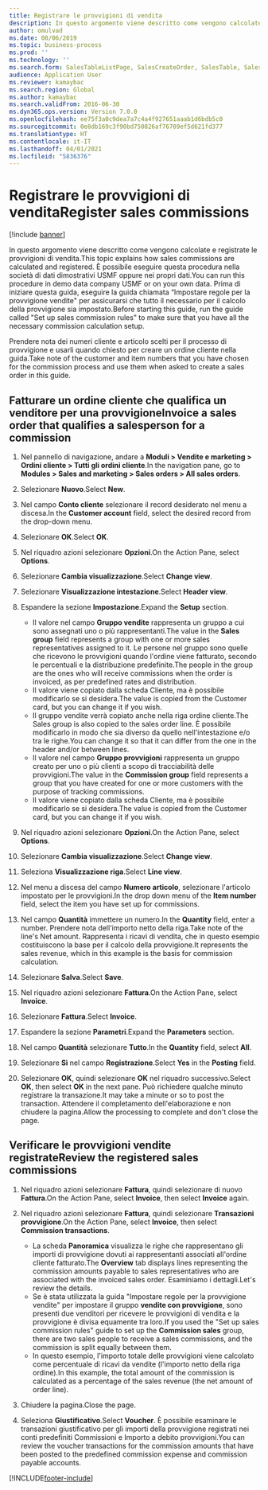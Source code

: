 ```yaml
---
title: Registrare le provvigioni di vendita
description: In questo argomento viene descritto come vengono calcolate e registrate le provvigioni di vendita.
author: omulvad
ms.date: 08/06/2019
ms.topic: business-process
ms.prod: ''
ms.technology: ''
ms.search.form: SalesTableListPage, SalesCreateOrder, SalesTable, SalesEditLines,  CustInvoiceJournal, CommissionTrans, LedgerTransVoucher, CustClassificationGroup
audience: Application User
ms.reviewer: kamaybac
ms.search.region: Global
ms.author: kamaybac
ms.search.validFrom: 2016-06-30
ms.dyn365.ops.version: Version 7.0.0
ms.openlocfilehash: ee75f3a0c9dea7a7c4a4f927651aaab1d6bdb5c0
ms.sourcegitcommit: 0e8db169c3f90bd750826af76709ef5d621fd377
ms.translationtype: HT
ms.contentlocale: it-IT
ms.lasthandoff: 04/01/2021
ms.locfileid: "5836376"
---
```

# <a name="register-sales-commissions"></a><span data-ttu-id="6918d-103">Registrare le provvigioni di vendita</span><span class="sxs-lookup"><span data-stu-id="6918d-103">Register sales commissions</span></span>

[!include [banner](../../includes/banner.md)]

<span data-ttu-id="6918d-104">In questo argomento viene descritto come vengono calcolate e registrate le provvigioni di vendita.</span><span class="sxs-lookup"><span data-stu-id="6918d-104">This topic explains how sales commissions are calculated and registered.</span></span> <span data-ttu-id="6918d-105">È possibile eseguire questa procedura nella società di dati dimostrativi USMF oppure nei propri dati.</span><span class="sxs-lookup"><span data-stu-id="6918d-105">You can run this procedure in demo data company USMF or on your own data.</span></span> <span data-ttu-id="6918d-106">Prima di iniziare questa guida, eseguire la guida chiamata “Impostare regole per la provvigione vendite" per assicurarsi che tutto il necessario per il calcolo della provvigione sia impostato.</span><span class="sxs-lookup"><span data-stu-id="6918d-106">Before starting this guide, run the guide called "Set up sales commission rules" to make sure that you have all the necessary commission calculation setup.</span></span>

<span data-ttu-id="6918d-107">Prendere nota dei numeri cliente e articolo scelti per il processo di provvigione e usarli quando chiesto per creare un ordine cliente nella guida.</span><span class="sxs-lookup"><span data-stu-id="6918d-107">Take note of the customer and item numbers that you have chosen for the commission process and use them when asked to create a sales order in this guide.</span></span>


## <a name="invoice-a-sales-order-that-qualifies-a-salesperson-for-a-commission"></a><span data-ttu-id="6918d-108">Fatturare un ordine cliente che qualifica un venditore per una provvigione</span><span class="sxs-lookup"><span data-stu-id="6918d-108">Invoice a sales order that qualifies a salesperson for a commission</span></span>
1. <span data-ttu-id="6918d-109">Nel pannello di navigazione, andare a **Moduli > Vendite e marketing > Ordini cliente > Tutti gli ordini cliente**.</span><span class="sxs-lookup"><span data-stu-id="6918d-109">In the navigation pane, go to **Modules > Sales and marketing > Sales orders > All sales orders**.</span></span>
2. <span data-ttu-id="6918d-110">Selezionare **Nuovo**.</span><span class="sxs-lookup"><span data-stu-id="6918d-110">Select **New**.</span></span>
3. <span data-ttu-id="6918d-111">Nel campo **Conto cliente** selezionare il record desiderato nel menu a discesa.</span><span class="sxs-lookup"><span data-stu-id="6918d-111">In the **Customer account** field, select the desired record from the drop-down menu.</span></span>
4. <span data-ttu-id="6918d-112">Selezionare **OK**.</span><span class="sxs-lookup"><span data-stu-id="6918d-112">Select **OK**.</span></span>
5. <span data-ttu-id="6918d-113">Nel riquadro azioni selezionare **Opzioni**.</span><span class="sxs-lookup"><span data-stu-id="6918d-113">On the Action Pane, select **Options**.</span></span>
6. <span data-ttu-id="6918d-114">Selezionare **Cambia visualizzazione**.</span><span class="sxs-lookup"><span data-stu-id="6918d-114">Select **Change view**.</span></span>
7. <span data-ttu-id="6918d-115">Selezionare **Visualizzazione intestazione**.</span><span class="sxs-lookup"><span data-stu-id="6918d-115">Select **Header view**.</span></span>
8. <span data-ttu-id="6918d-116">Espandere la sezione **Impostazione**.</span><span class="sxs-lookup"><span data-stu-id="6918d-116">Expand the **Setup** section.</span></span>

    - <span data-ttu-id="6918d-117">Il valore nel campo **Gruppo vendite** rappresenta un gruppo a cui sono assegnati uno o più rappresentanti.</span><span class="sxs-lookup"><span data-stu-id="6918d-117">The value in the **Sales group** field represents a group with one or more sales representatives assigned to it.</span></span> <span data-ttu-id="6918d-118">Le persone nel gruppo sono quelle che ricevono le provvigioni quando l'ordine viene fatturato, secondo le percentuali e la distribuzione predefinite.</span><span class="sxs-lookup"><span data-stu-id="6918d-118">The people in the group are the ones who will receive commissions when the order is invoiced, as per predefined rates and distribution.</span></span>   
    - <span data-ttu-id="6918d-119">Il valore viene copiato dalla scheda Cliente, ma è possibile modificarlo se si desidera.</span><span class="sxs-lookup"><span data-stu-id="6918d-119">The value is copied from the Customer card, but you can change it if you wish.</span></span>  
    - <span data-ttu-id="6918d-120">Il gruppo vendite verrà copiato anche nella riga ordine cliente.</span><span class="sxs-lookup"><span data-stu-id="6918d-120">The Sales group is also copied to the sales order line.</span></span> <span data-ttu-id="6918d-121">È possibile modificarlo in modo che sia diverso da quello nell'intestazione e/o tra le righe.</span><span class="sxs-lookup"><span data-stu-id="6918d-121">You can change it so that it can differ from the one in the header and/or between lines.</span></span>  
    - <span data-ttu-id="6918d-122">Il valore nel campo **Gruppo provvigioni** rappresenta un gruppo creato per uno o più clienti a scopo di tracciabilità delle provvigioni.</span><span class="sxs-lookup"><span data-stu-id="6918d-122">The value in the **Commission group** field represents a group that you have created for one or more customers with the purpose of tracking commissions.</span></span>   
    - <span data-ttu-id="6918d-123">Il valore viene copiato dalla scheda Cliente, ma è possibile modificarlo se si desidera.</span><span class="sxs-lookup"><span data-stu-id="6918d-123">The value is copied from the Customer card, but you can change it if you wish.</span></span>   

9. <span data-ttu-id="6918d-124">Nel riquadro azioni selezionare **Opzioni**.</span><span class="sxs-lookup"><span data-stu-id="6918d-124">On the Action Pane, select **Options**.</span></span>
10. <span data-ttu-id="6918d-125">Selezionare **Cambia visualizzazione**.</span><span class="sxs-lookup"><span data-stu-id="6918d-125">Select **Change view**.</span></span>
11. <span data-ttu-id="6918d-126">Seleziona **Visualizzazione riga**.</span><span class="sxs-lookup"><span data-stu-id="6918d-126">Select **Line view**.</span></span>
12. <span data-ttu-id="6918d-127">Nel menu a discesa del campo **Numero articolo**, selezionare l'articolo impostato per le provvigioni.</span><span class="sxs-lookup"><span data-stu-id="6918d-127">In the drop down menu of the **Item number** field, select the item you have set up for commissions.</span></span> 
13. <span data-ttu-id="6918d-128">Nel campo **Quantità** immettere un numero.</span><span class="sxs-lookup"><span data-stu-id="6918d-128">In the **Quantity** field, enter a number.</span></span> <span data-ttu-id="6918d-129">Prendere nota dell'importo netto della riga.</span><span class="sxs-lookup"><span data-stu-id="6918d-129">Take note of the line's Net amount.</span></span> <span data-ttu-id="6918d-130">Rappresenta i ricavi di vendita, che in questo esempio costituiscono la base per il calcolo della provvigione.</span><span class="sxs-lookup"><span data-stu-id="6918d-130">It represents the sales revenue, which in this example is the basis for commission calculation.</span></span>  
14. <span data-ttu-id="6918d-131">Selezionare **Salva**.</span><span class="sxs-lookup"><span data-stu-id="6918d-131">Select **Save**.</span></span>
15. <span data-ttu-id="6918d-132">Nel riquadro azioni selezionare **Fattura**.</span><span class="sxs-lookup"><span data-stu-id="6918d-132">On the Action Pane, select **Invoice**.</span></span>
16. <span data-ttu-id="6918d-133">Selezionare **Fattura**.</span><span class="sxs-lookup"><span data-stu-id="6918d-133">Select **Invoice**.</span></span>
17. <span data-ttu-id="6918d-134">Espandere la sezione **Parametri**.</span><span class="sxs-lookup"><span data-stu-id="6918d-134">Expand the **Parameters** section.</span></span>
18. <span data-ttu-id="6918d-135">Nel campo **Quantità** selezionare **Tutto**.</span><span class="sxs-lookup"><span data-stu-id="6918d-135">In the **Quantity** field, select **All**.</span></span>
19. <span data-ttu-id="6918d-136">Selezionare **Sì** nel campo **Registrazione**.</span><span class="sxs-lookup"><span data-stu-id="6918d-136">Select **Yes** in the **Posting** field.</span></span>
20. <span data-ttu-id="6918d-137">Selezionare **OK**, quindi selezionare **OK** nel riquadro successivo.</span><span class="sxs-lookup"><span data-stu-id="6918d-137">Select **OK**, then select **OK** in the next pane.</span></span> <span data-ttu-id="6918d-138">Può richiedere qualche minuto registrare la transazione.</span><span class="sxs-lookup"><span data-stu-id="6918d-138">It may take a minute or so to post the transaction.</span></span> <span data-ttu-id="6918d-139">Attendere il completamento dell'elaborazione e non chiudere la pagina.</span><span class="sxs-lookup"><span data-stu-id="6918d-139">Allow the processing to complete and don't close the page.</span></span>  

## <a name="review-the-registered-sales-commissions"></a><span data-ttu-id="6918d-140">Verificare le provvigioni vendite registrate</span><span class="sxs-lookup"><span data-stu-id="6918d-140">Review the registered sales commissions</span></span>
1. <span data-ttu-id="6918d-141">Nel riquadro azioni selezionare **Fattura**, quindi selezionare di nuovo **Fattura**.</span><span class="sxs-lookup"><span data-stu-id="6918d-141">On the Action Pane, select **Invoice**, then select **Invoice** again.</span></span>
2. <span data-ttu-id="6918d-142">Nel riquadro azioni selezionare **Fattura**, quindi selezionare **Transazioni provvigione**.</span><span class="sxs-lookup"><span data-stu-id="6918d-142">On the Action Pane, select **Invoice**, then select **Commission transactions**.</span></span>

    - <span data-ttu-id="6918d-143">La scheda **Panoramica** visualizza le righe che rappresentano gli importi di provvigione dovuti ai rappresentanti associati all'ordine cliente fatturato.</span><span class="sxs-lookup"><span data-stu-id="6918d-143">The **Overview** tab displays lines representing the commission amounts payable to sales representatives who are associated with the invoiced sales order.</span></span> <span data-ttu-id="6918d-144">Esaminiamo i dettagli.</span><span class="sxs-lookup"><span data-stu-id="6918d-144">Let's review the details.</span></span>  
    - <span data-ttu-id="6918d-145">Se è stata utilizzata la guida "Impostare regole per la provvigione vendite" per impostare il gruppo **vendite con provvigione**, sono presenti due venditori per ricevere le provvigioni di vendita e la provvigione è divisa equamente tra loro.</span><span class="sxs-lookup"><span data-stu-id="6918d-145">If you used the "Set up sales commission rules" guide to set up the **Commission sales** group, there are two sales people to receive a sales commissions, and the commission is split equally between them.</span></span>  
    - <span data-ttu-id="6918d-146">In questo esempio, l'importo totale delle provvigioni viene calcolato come percentuale di ricavi da vendite (l'importo netto della riga ordine).</span><span class="sxs-lookup"><span data-stu-id="6918d-146">In this example, the total amount of the commission is calculated as a percentage of the sales revenue (the net amount of order line).</span></span>  
3. <span data-ttu-id="6918d-147">Chiudere la pagina.</span><span class="sxs-lookup"><span data-stu-id="6918d-147">Close the page.</span></span>
4. <span data-ttu-id="6918d-148">Seleziona **Giustificativo**.</span><span class="sxs-lookup"><span data-stu-id="6918d-148">Select **Voucher**.</span></span> <span data-ttu-id="6918d-149">È possibile esaminare le transazioni giustificativo per gli importi della provvigione registrati nei conti predefiniti Commissioni e Importo a debito provvigioni.</span><span class="sxs-lookup"><span data-stu-id="6918d-149">You can review the voucher transactions for the commission amounts that have been posted to the predefined commission expense and commission payable accounts.</span></span>  



[!INCLUDE[footer-include](../../../includes/footer-banner.md)]